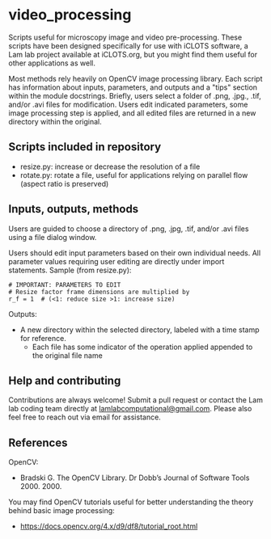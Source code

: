 # video_processing
Scripts useful for microscopy image and video pre-processing.
These scripts have been designed specifically for use with iCLOTS software, a Lam lab project available at iCLOTS.org, but you might find them useful for other applications as well.

Most methods rely heavily on OpenCV image processing library. Each script has information about inputs, parameters, and outputs and a "tips" section within the module docstrings. Briefly, users select a folder of .png, .jpg., .tif, and/or .avi files for modification. Users edit indicated parameters, some image processing step is applied, and all edited files are returned in a new directory within the original.

## Scripts included in repository
- resize.py: increase or decrease the resolution of a file
- rotate.py: rotate a file, useful for applications relying on parallel flow (aspect ratio is preserved)

## Inputs, outputs, methods

Users are guided to choose a directory of .png, .jpg, .tif, and/or .avi files using a file dialog window.

Users should edit input parameters based on their own individual needs. All parameter values requiring user editing are directly under import statements. Sample (from resize.py):

```
# IMPORTANT: PARAMETERS TO EDIT
# Resize factor frame dimensions are multiplied by
r_f = 1  # (<1: reduce size >1: increase size)

```

Outputs:
- A new directory within the selected directory, labeled with a time stamp for reference.
  - Each file has some indicator of the operation applied appended to the original file name

## Help and contributing
Contributions are always welcome! Submit a pull request or contact the Lam lab coding team directly at lamlabcomputational@gmail.com. Please also feel free to reach out via email for assistance. 

## References
OpenCV:
- Bradski G. The OpenCV Library. Dr Dobb’s Journal of Software Tools 2000. 2000.

You may find OpenCV tutorials useful for better understanding the theory behind basic image processing:
- https://docs.opencv.org/4.x/d9/df8/tutorial_root.html
